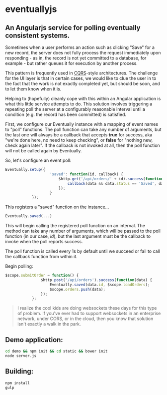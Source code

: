 # eventuallyjs

## An Angularjs service for polling eventually consistent systems.

Sometimes when a user performs an action such as clicking "Save" for a new record, the server does not fully process the request immediately upon responding - as in, the record is not yet committed to a database, for example - but rather queues it for execution by another process.

This pattern is frequently used in [CQRS](http://martinfowler.com/bliki/CQRS.html)-style architectures. The challenge for the UI layer is that in certain cases, we would like to clue the user in to the fact that the work is not exactly completed yet, but should be soon, and to let them know when it is. 

Helping to (hopefully) cleanly cope with this within an Angular application is what this little service attempts to do. This solution involves triggering a repeating poll the server at a configurably reasonable interval until a condition (e.g. the record has been committed) is satisfied.

First, we configure our Eventually instance with a mapping of event names to "poll" functions. The poll function can take any number of arguments, but the last one will always be a callback that accepts **true** for success, aka "we're done here, no need to keep checking", or **false** for "nothing new, check again later". If the callback is not invoked at all, then the poll function will not be called again by Eventually.

So, let's configure an event poll:

```javascript
Eventually.setup({
					'saved': function(id, callback) {
						$http.get('/api/orders/' + id).success(function(data) {
							callback(data && data.status == 'Saved', data);
						});
					}
			});
```

This registers a "saved" function on the instance... 

```javascript
Eventually.saved(...)
```

This will begin calling the registered poll function on an interval. The method can take any number of arguments, which will be passed to the poll function (in our case, *id*), but the last argument must be the callback to invoke when the poll reports success.

The poll function is called every 1s by default until we succeed or fail to call the callback function from within it. 

Begin polling:

```javascript
$scope.submitOrder = function() {
				$http.post('/api/orders').success(function(data) {
					Eventually.saved(data.id, $scope.loadOrders); 
					$scope.orders.push(data);
				});
			};
```

> I realize the cool kids are doing websockets these days for this type of problem. If you've ever had to support websockets in an enterprise network, under CORS, or in the cloud, then you know that solution isn't exactly a walk in the park.


## Demo application:

```bash
cd demo && npm init && cd static && bower init
node server.js
```

## Building:
```bash
npm install
gulp
```
